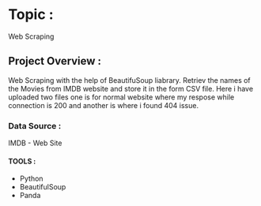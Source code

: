 # Topic : 
Web Scraping 

## Project Overview :
Web Scraping with the help of BeautifuSoup liabrary. Retriev the names of the Movies from IMDB website and store it in the form CSV file. Here i have uploaded two files one is for normal website where my respose while connection is 200 and another is where i found 404 issue. 

### Data Source :
IMDB - Web Site

#### TOOLS :
- Python
- BeautifulSoup 
- Panda
  
